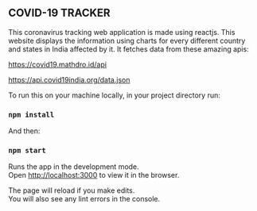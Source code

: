 ## COVID-19 TRACKER

This coronavirus tracking web application is made using reactjs. This website displays the information using charts for every different country and states in India affected by it. It fetches data from these amazing apis:

https://covid19.mathdro.id/api

https://api.covid19india.org/data.json


To run this on your machine locally, in your project directory run:

### `npm install`

And then:

### `npm start`

Runs the app in the development mode.<br />
Open [http://localhost:3000](http://localhost:3000) to view it in the browser.

The page will reload if you make edits.<br />
You will also see any lint errors in the console.
